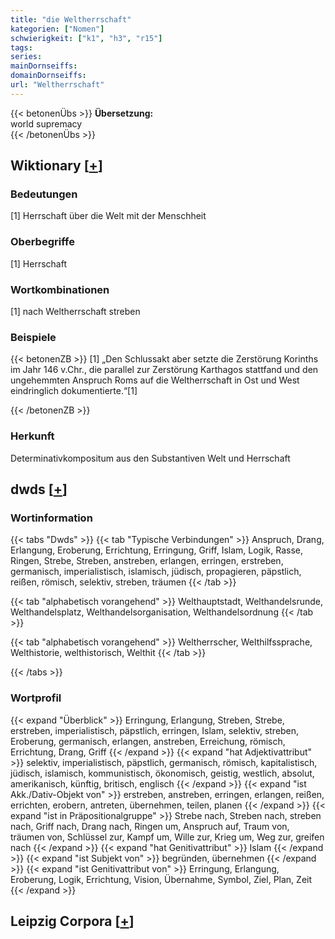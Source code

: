 ```yaml
---
title: "die Weltherrschaft"
kategorien: ["Nomen"]
schwierigkeit: ["k1", "h3", "r15"]
tags:
series:
mainDornseiffs:
domainDornseiffs:
url: "Weltherrschaft"
---
```


{{< betonenÜbs >}}
**Übersetzung:**  
world supremacy  
{{< /betonenÜbs >}}

## Wiktionary [[+](https://de.wiktionary.org/wiki/Weltherrschaft)]

### Bedeutungen
[1] Herrschaft über die Welt mit der Menschheit  

### Oberbegriffe
[1] Herrschaft  

### Wortkombinationen
[1] nach Weltherrschaft streben  

### Beispiele
{{< betonenZB >}}
[1] „Den Schlussakt aber setzte die Zerstörung Korinths im Jahr 146 v.Chr., die parallel zur Zerstörung Karthagos stattfand und den ungehemmten Anspruch Roms auf die Weltherrschaft in Ost und West eindringlich dokumentierte.“[1]  

{{< /betonenZB >}}
### Herkunft
Determinativkompositum aus den Substantiven Welt und Herrschaft  



## dwds [[+](https://www.dwds.de/wb/Weltherrschaft)]

### Wortinformation
{{< tabs "Dwds" >}}
{{< tab "Typische Verbindungen" >}}
Anspruch, Drang, Erlangung, Eroberung, Errichtung, Erringung, Griff, Islam, Logik, Rasse, Ringen, Strebe, Streben, anstreben, erlangen, erringen, erstreben, germanisch, imperialistisch, islamisch, jüdisch, propagieren, päpstlich, reißen, römisch, selektiv, streben, träumen
{{< /tab >}}

{{< tab "alphabetisch vorangehend" >}}
Welthauptstadt, Welthandelsrunde, Welthandelsplatz, Welthandelsorganisation, Welthandelsordnung
{{< /tab >}}

{{< tab "alphabetisch vorangehend" >}}
Weltherrscher, Welthilfssprache, Welthistorie, welthistorisch, Welthit
{{< /tab >}}

{{< /tabs >}}

### Wortprofil
{{< expand "Überblick" >}} Erringung, Erlangung, Streben, Strebe, erstreben, imperialistisch, päpstlich, erringen, Islam, selektiv, streben, Eroberung, germanisch, erlangen, anstreben, Erreichung, römisch, Errichtung, Drang, Griff {{< /expand >}}
{{< expand "hat Adjektivattribut" >}} selektiv, imperialistisch, päpstlich, germanisch, römisch, kapitalistisch, jüdisch, islamisch, kommunistisch, ökonomisch, geistig, westlich, absolut, amerikanisch, künftig, britisch, englisch {{< /expand >}}
{{< expand "ist Akk./Dativ-Objekt von" >}} erstreben, anstreben, erringen, erlangen, reißen, errichten, erobern, antreten, übernehmen, teilen, planen {{< /expand >}}
{{< expand "ist in Präpositionalgruppe" >}} Strebe nach, Streben nach, streben nach, Griff nach, Drang nach, Ringen um, Anspruch auf, Traum von, träumen von, Schlüssel zur, Kampf um, Wille zur, Krieg um, Weg zur, greifen nach {{< /expand >}}
{{< expand "hat Genitivattribut" >}} Islam {{< /expand >}}
{{< expand "ist Subjekt von" >}} begründen, übernehmen {{< /expand >}}
{{< expand "ist Genitivattribut von" >}} Erringung, Erlangung, Eroberung, Logik, Errichtung, Vision, Übernahme, Symbol, Ziel, Plan, Zeit {{< /expand >}}

## Leipzig Corpora [[+](https://corpora.uni-leipzig.de/en/res?word=Weltherrschaft&corpusId=deu_newscrawl-public_2018)]

